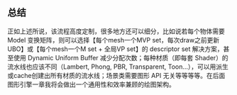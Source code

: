 ## 总结

正如上述所说，该流程高度定制，很多地方还可以细分，比如说若每个物体需要 Model 变换矩阵，则可以选择【每个mesh一个MVP set，每次draw之前更新UBO】或【每个mesh一个M set + 全局VP set】的 descriptor set 解决方案，甚至使用 Dynamic Uniform Buffer 减少分配次数；每种材质（即每套 Shader）的流水线也应该不同（Lambert, Phong, PBR, Transparent, Toon...），可以用派生或cache创建出所有材质的流水线；场景类需要图形 API 无关等等等等。在后面图形引擎一章我将会做出一个通用性和效率兼顾的绘图架构。

